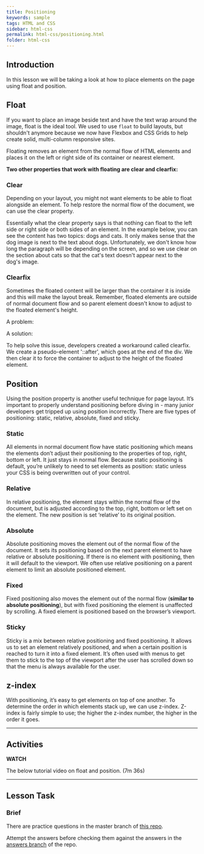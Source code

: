 ```yaml
---
title: Positioning
keywords: sample
tags: HTML and CSS
sidebar: html-css
permalink: html-css/positioning.html
folder: html-css
---
```


## Introduction

In this lesson we will be taking a look at how to place elements on the page using float and position.

## Float

If you want to place an image beside text and have the text wrap around the image, float is the ideal tool. We used to use `float` to build layouts, but shouldn't anymore because we now have Flexbox and CSS Grids to help create solid, multi-column responsive sites.

Floating removes an element from the normal flow of HTML elements and places it on the left or right side of its container or nearest element.

**Two other properties that work with floating are clear and clearfix:**

### Clear

Depending on your layout, you might not want elements to be able to float alongside an element. To help restore the normal flow of the document, we can use the clear property.

Essentially what the clear property says is that nothing can float to the left side or right side or both sides of an element. In the example below, you can see the content has two topics: dogs and cats. It only makes sense that the dog image is next to the text about dogs. Unfortunately, we don't know how long the paragraph will be depending on the screen, and so we use clear on the section about cats so that the cat's text doesn't appear next to the dog's image.

### Clearfix

Sometimes the floated content will be larger than the container it is inside and this will make the layout break. Remember, floated elements are outside of normal document flow and so parent element doesn't know to adjust to the floated element's height.

A problem:

A solution:

To help solve this issue, developers created a workaround called clearfix. We create a pseudo-element '::after', which goes at the end of the div. We then clear it to force the container to adjust to the height of the floated element.

## Position

Using the position property is another useful technique for page layout. It’s important to properly understand positioning before diving in - many junior developers get tripped up using position incorrectly. There are five types of positioning: static, relative, absolute, fixed and sticky.

### Static

All elements in normal document flow have static positioning which means the elements don’t adjust their positioning to the properties of top, right, bottom or left. It just stays in normal flow. Because static positioning is default, you’re unlikely to need to set elements as position: static unless your CSS is being overwritten out of your control.

### Relative

In relative positioning, the element stays within the normal flow of the document, but is adjusted according to the top, right, bottom or left set on the element. The new position is set ‘relative’ to its original position.

### Absolute

Absolute positioning moves the element out of the normal flow of the document. It sets its positioning based on the next parent element to have relative or absolute positioning. If there is no element with positioning, then it will default to the viewport. We often use relative positioning on a parent element to limit an absolute positioned element.

### Fixed

Fixed positioning also moves the element out of the normal flow (**similar to absolute positioning**), but with fixed positioning the element is unaffected by scrolling. A fixed element is positioned based on the browser’s viewport.

### Sticky

Sticky is a mix between relative positioning and fixed positioning. It allows us to set an element relatively positioned, and when a certain position is reached to turn it into a fixed element. It’s often used with menus to get them to stick to the top of the viewport after the user has scrolled down so that the menu is always available for the user.

## z-index

With positioning, it’s easy to get elements on top of one another. To determine the order in which elements stack up, we can use z-index. Z-index is fairly simple to use; the higher the z-index number, the higher in the order it goes.

<hr>

## Activities

**WATCH**

The below tutorial video on float and position. (7m 36s)

<hr>

## Lesson Task

### Brief

There are practice questions in the master branch of [this repo](https://github.com/Noroff-Education/lesson-task-htmlcss-module3-lesson1).

Attempt the answers before checking them against the answers in the [answers branch](https://github.com/Noroff-Education/lesson-task-htmlcss-module3-lesson1/tree/answers) of the repo.
